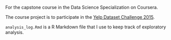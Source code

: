 For the capstone course in the Data Science Specialization on Coursera.

The course project is to participate in the [Yelp Dataset Challenge
2015](http://www.yelp.com/dataset_challenge).

`analysis_log.Rmd` is a R Markdown file that I use to keep track of
exploratory analysis. 
